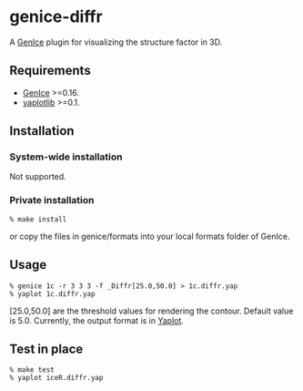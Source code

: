 # genice-diffr

A [GenIce](https://github.com/vitroid/GenIce) plugin for visualizing the structure factor in 3D.

## Requirements

* [GenIce](https://github.com/vitroid/GenIce) >=0.16.
* [yaplotlib](https://github.com/vitroid/yaplotlib) >=0.1.

## Installation

### System-wide installation

Not supported.

### Private installation

    % make install
or copy the files in genice/formats into your local formats folder of GenIce.

## Usage

	% genice 1c -r 3 3 3 -f _Diffr[25.0,50.0] > 1c.diffr.yap
	% yaplot 1c.diffr.yap

[25.0,50.0] are the threshold values for rendering the contour.  Default value is 5.0.
Currently, the output format is in [Yaplot](https://github.com/vitroid/Yaplot).

## Test in place

    % make test
    % yaplot iceR.diffr.yap

